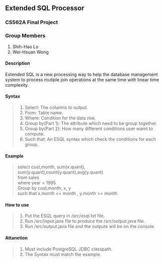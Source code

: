 ## Extended SQL Processor
### CS562A Final Project

### Group Members
1. Shih-Hao Lo
2. Wei-Hsuan Wong

#### Description
Extended SQL is a new processing way to help the database management system to process mutiple join operations at the same time with linear time complexity.

#### Syntax

> 1. Select: The columns to output.
> 2. From: Table name.
> 3. Where: Condition for the data row.
> 4. Group by(Part 1): The attribute which need to be group together.
> 5. Group by(Part 2): How many different conditions user wamt to compute.
> 5. Such that: An ESQL syntax which check the conditions for each group.

#### Example
>  select cust,month, sum(x.quant), sum(y.quant),count(y.quant),avg(y.quant)  
> from sales  
> where year = 1995  
> Group by cust,month; x, y  
> such that x.month <= month , y.month >= month  

#### How to use
> 1. Put the ESQL query in /src/esql.txt file.
> 2. Run /src/input.java file to produce the /src/output.java file.
> 3. Run /src/output.java file and the outpute will be on the console.

#### Attanetion
> 1. Must include PostgreSQL JDBC classpath.
> 2. The Syntax must match the example.

